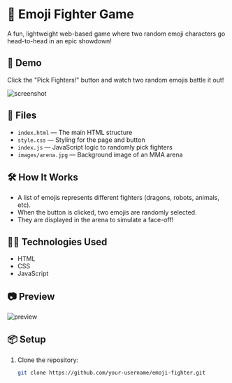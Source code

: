 # 🥊 Emoji Fighter Game

A fun, lightweight web-based game where two random emoji characters go head-to-head in an epic showdown!

## 🚀 Demo

Click the "Pick Fighters!" button and watch two random emojis battle it out!

![screenshot](images/arena.jpg)

## 📁 Files

- `index.html` — The main HTML structure
- `style.css` — Styling for the page and button
- `index.js` — JavaScript logic to randomly pick fighters
- `images/arena.jpg` — Background image of an MMA arena

## 🛠️ How It Works

- A list of emojis represents different fighters (dragons, robots, animals, etc).
- When the button is clicked, two emojis are randomly selected.
- They are displayed in the arena to simulate a face-off!

## 🧑‍💻 Technologies Used

- HTML
- CSS
- JavaScript

## 📷 Preview

![preview](images/arena.jpg)

## 📦 Setup

1. Clone the repository:
   ```bash
   git clone https://github.com/your-username/emoji-fighter.git
